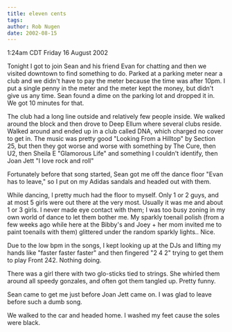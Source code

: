 ```yaml
---
title: eleven cents
tags: 
author: Rob Nugen
date: 2002-08-15
---
```


<p class=date>1:24am CDT Friday 16 August 2002</p>

<p>Tonight I got to join Sean and his friend Evan for chatting and
then we visited downtown to find something to do.  Parked at a parking
meter near a club and we didn't have to pay the meter because the time
was after 10pm.  I put a single penny in the meter and the meter kept
the money, but didn't give us any time.  Sean found a dime on the
parking lot and dropped it in.  We got 10 minutes for that.</p>

<p>The club had a long line outside and relatively few people inside.
We walked around the block and then drove to Deep Ellum where several
clubs reside.  Walked around and ended up in a club called DNA, which
charged no cover to get in.  The music was pretty good "Looking From a
Hilltop" by Section 25, but then they got worse and worse with
something by The Cure, then U2, then Sheila E "Glamorous Life" and
something I couldn't identify, then Joan Jett "I love rock and
roll"</p>

<p>Fortunately before that song started, Sean got me off the dance
floor "Evan has to leave," so I put on my Adidas sandals and headed
out with them.</p>

<p>While dancing, I pretty much had the floor to myself.  Only 1 or 2
guys, and at most 5 girls were out there at the very most.  Usually it
was me and about 1 or 3 girls.  I never made eye contact with them; I
was too busy zoning in my own world of dance to let them bother me.
My sparkly toenail polish (from a few weeks ago while here at the
Bibby's and Joey + her mom invited me to paint toenails with them)
glittered under the random sparkly lights.. Nice.</p>

<p>Due to the low bpm in the songs, I kept looking up at the DJs and
lifting my hands like "faster faster faster" and then fingered "2 4 2"
trying to get them to play Front 242.  Nothing doing.</p>

<p>There was a girl there with two glo-sticks tied to strings.  She
whirled them around all speedy gonzales, and often got them tangled
up.  Pretty funny.</p>

<p>Sean came to get me just before Joan Jett came on.  I was glad to
leave before such a dumb song.</p>

<p>We walked to the car and headed home.  I washed my feet cause the
soles were black.</p>
